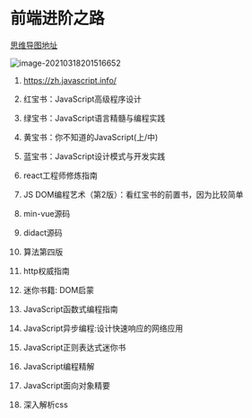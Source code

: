# 前端进阶之路

[思维导图地址](https://mm.edrawsoft.cn/map.html?obj=qqUID_A37010341FF3F77B2EA58550317E7796/Personal/%E5%89%8D%E7%AB%AF%E8%BF%9B%E9%98%B6%E4%B9%8B%E8%B7%AF.emmx)

![image-20210318201516652](../../Typora/my-images/image-20210318201516652.png)

1. <https://zh.javascript.info/>

2. 红宝书：JavaScript高级程序设计
3. 绿宝书：JavaScript语言精髓与编程实践

4. 黄宝书：你不知道的JavaScript(上/中)

5. 蓝宝书：JavaScript设计模式与开发实践
6. react工程师修炼指南

7. JS DOM编程艺术（第2版）：看红宝书的前置书，因为比较简单

8. min-vue源码

9. didact源码
10. 算法第四版 
11. http权威指南 
12. 迷你书籍: DOM启蒙
13. JavaScript函数式编程指南 
14. JavaScript异步编程:设计快速响应的网络应用 
15. JavaScript正则表达式迷你书 
16. JavaScript编程精解 
17. JavaScript面向对象精要 
18. 深入解析css